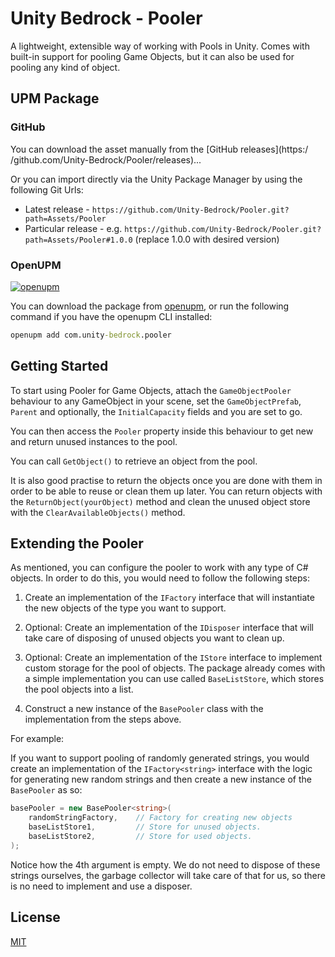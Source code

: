 # Unity Bedrock - Pooler

A lightweight, extensible way of working with Pools in Unity.
Comes with built-in support for pooling Game Objects, but it can also be used for pooling any kind of object.

## UPM Package

### GitHub

You can download the asset manually from the [GitHub releases](https:/
/github.com/Unity-Bedrock/Pooler/releases)...

Or you can import directly via the Unity Package Manager by using the following Git Urls:

- Latest release - `https://github.com/Unity-Bedrock/Pooler.git?path=Assets/Pooler`
- Particular release - e.g. `https://github.com/Unity-Bedrock/Pooler.git?path=Assets/Pooler#1.0.0` (replace 1.0.0 with desired version)

### OpenUPM

[![openupm](https://img.shields.io/npm/v/com.unity-bedrock.pooler?label=openupm&registry_uri=https://package.openupm.com)](https://openupm.com/packages/com.unity-bedrock.pooler/)

You can download the package from [openupm](https://openupm.com/packages/com.unity-bedrock.pooler), or run the following command if you have the openupm CLI installed:

```bat
openupm add com.unity-bedrock.pooler
```

## Getting Started

To start using Pooler for Game Objects, attach the `GameObjectPooler` behaviour to any GameObject in your scene, set the `GameObjectPrefab`, `Parent` and optionally, the `InitialCapacity` fields and you are set to go.

You can then access the `Pooler` property inside this behaviour to get new and return unused instances to the pool.

You can call `GetObject()` to retrieve an object from the pool.  

It is also good practise to return the objects once you are done with them in order to be able to reuse or clean them up later. You can return objects with the `ReturnObject(yourObject)` method and clean the unused object store with the `ClearAvailableObjects()` method.

## Extending the Pooler

As mentioned, you can configure the pooler to work with any type of C# objects. In order to do this, you would need to follow the following steps:

1. Create an implementation of the `IFactory` interface that will instantiate the new objects of the type you want to support.

2. Optional: Create an implementation of the `IDisposer` interface that will take care of disposing of unused objects you want to clean up.

3. Optional: Create an implementation of the `IStore` interface to implement custom storage for the pool of objects. The package already comes with a simple implementation you can use called `BaseListStore`, which stores the pool objects into a list.

4. Construct a new instance of the `BasePooler` class with the implementation from the steps above.  

For example:

If you want to support pooling of randomly generated strings, you would create an implementation of the `IFactory<string>` interface with the logic for generating new random strings and then create a new instance of the `BasePooler` as so:

```c#
basePooler = new BasePooler<string>(
    randomStringFactory,    // Factory for creating new objects
    baseListStore1,         // Store for unused objects.
    baseListStore2,         // Store for used objects.
);
```

Notice how the 4th argument is empty. We do not need to dispose of these strings ourselves, the garbage collector will take care of that for us, so there is no need to implement and use a disposer.

## License

[MIT](https://spdx.org/licenses/MIT.html)
